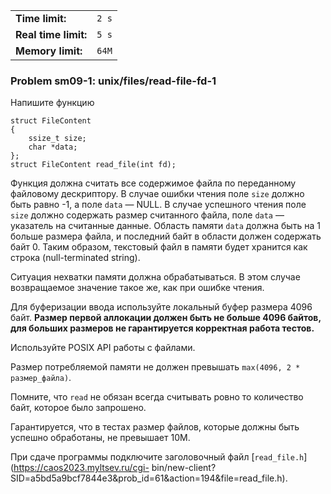 |                      |       |
|----------------------|-------|
| **Time limit:**      | `2 s` |
| **Real time limit:** | `5 s` |
| **Memory limit:**    | `64M` |


### Problem sm09-1: unix/files/read-file-fd-1

Напишите функцию

    
    
    struct FileContent
    {
        ssize_t size;
        char *data;
    };
    struct FileContent read_file(int fd);

Функция должна считать все содержимое файла по переданному файловому дескриптору. В случае ошибки
чтения поле `size` должно быть равно -1, а поле `data` — NULL. В случае успешного чтения поле `size`
должно содержать размер считанного файла, поле `data` — указатель на считанные данные. Область
памяти `data` должна быть на 1 больше размера файла, и последний байт в области должен содержать
байт 0. Таким образом, текстовый файл в памяти будет хранится как строка (null-terminated string).

Ситуация нехватки памяти должна обрабатываться. В этом случае возвращаемое значение такое же, как
при ошибке чтения.

Для буферизации ввода используйте локальный буфер размера 4096 байт. **Размер первой аллокации
должен быть не больше 4096 байтов, для больших размеров не гарантируется корректная работа тестов.**

Используйте POSIX API работы с файлами.

Размер потребляемой памяти не должен превышать `max(4096, 2 * размер_файла)`.

Помните, что `read` не обязан всегда считывать ровно то количество байт, которое было запрошено.

Гарантируется, что в тестах размер файлов, которые должны быть успешно обработаны, не превышает 10M.

При сдаче программы подключите заголовочный файл [`read_file.h`](https://caos2023.myltsev.ru/cgi-
bin/new-client?SID=a5bd5a9bcf7844e3&prob_id=61&action=194&file=read_file.h).

